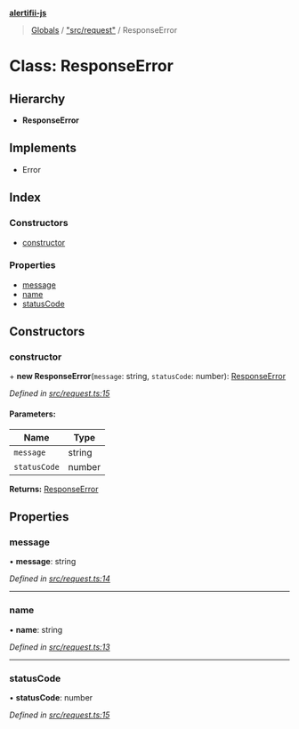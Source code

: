 **[alertifii-js](../README.md)**

> [Globals](../globals.md) / ["src/request"](../modules/_src_request_.md) / ResponseError

# Class: ResponseError

## Hierarchy

* **ResponseError**

## Implements

* Error

## Index

### Constructors

* [constructor](_src_request_.responseerror.md#constructor)

### Properties

* [message](_src_request_.responseerror.md#message)
* [name](_src_request_.responseerror.md#name)
* [statusCode](_src_request_.responseerror.md#statuscode)

## Constructors

### constructor

\+ **new ResponseError**(`message`: string, `statusCode`: number): [ResponseError](_src_request_.responseerror.md)

*Defined in [src/request.ts:15](https://github.com/PagerTree/alertifii-js/blob/af96a42/src/request.ts#L15)*

#### Parameters:

Name | Type |
------ | ------ |
`message` | string |
`statusCode` | number |

**Returns:** [ResponseError](_src_request_.responseerror.md)

## Properties

### message

•  **message**: string

*Defined in [src/request.ts:14](https://github.com/PagerTree/alertifii-js/blob/af96a42/src/request.ts#L14)*

___

### name

•  **name**: string

*Defined in [src/request.ts:13](https://github.com/PagerTree/alertifii-js/blob/af96a42/src/request.ts#L13)*

___

### statusCode

•  **statusCode**: number

*Defined in [src/request.ts:15](https://github.com/PagerTree/alertifii-js/blob/af96a42/src/request.ts#L15)*
